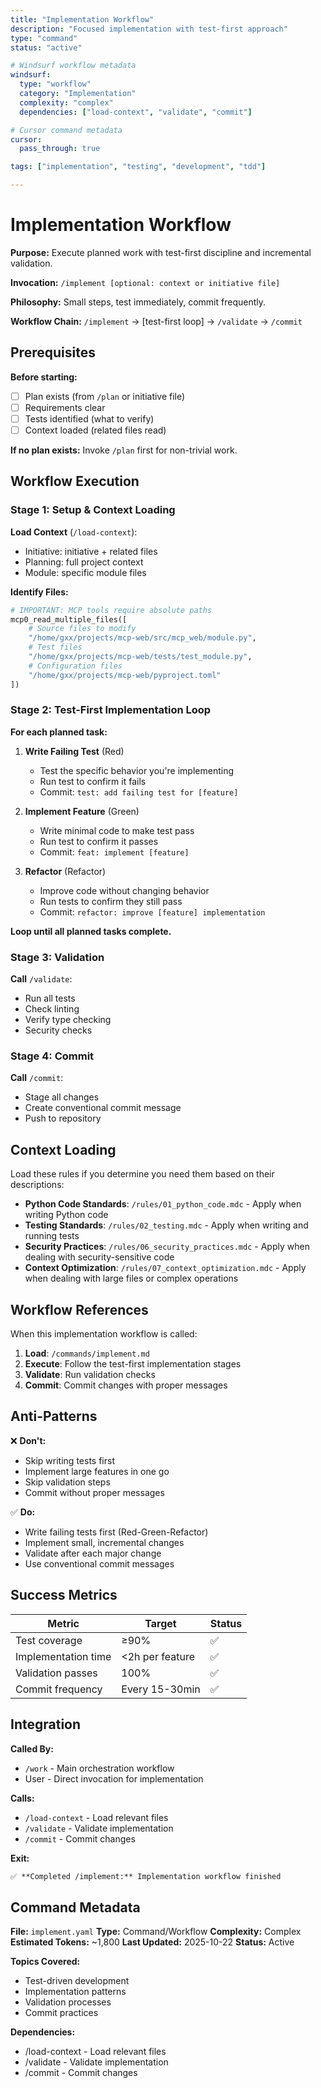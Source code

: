 ```yaml
---
title: "Implementation Workflow"
description: "Focused implementation with test-first approach"
type: "command"
status: "active"

# Windsurf workflow metadata
windsurf:
  type: "workflow"
  category: "Implementation"
  complexity: "complex"
  dependencies: ["load-context", "validate", "commit"]

# Cursor command metadata
cursor:
  pass_through: true

tags: ["implementation", "testing", "development", "tdd"]

---
```


# Implementation Workflow

**Purpose:** Execute planned work with test-first discipline and incremental validation.

**Invocation:** `/implement [optional: context or initiative file]`

**Philosophy:** Small steps, test immediately, commit frequently.

**Workflow Chain:** `/implement` → [test-first loop] → `/validate` → `/commit`

## Prerequisites

**Before starting:**

- [ ] Plan exists (from `/plan` or initiative file)
- [ ] Requirements clear
- [ ] Tests identified (what to verify)
- [ ] Context loaded (related files read)

**If no plan exists:** Invoke `/plan` first for non-trivial work.

## Workflow Execution

### Stage 1: Setup & Context Loading

**Load Context** (`/load-context`):

- Initiative: initiative + related files
- Planning: full project context
- Module: specific module files

**Identify Files:**

```python
# IMPORTANT: MCP tools require absolute paths
mcp0_read_multiple_files([
    # Source files to modify
    "/home/gxx/projects/mcp-web/src/mcp_web/module.py",
    # Test files
    "/home/gxx/projects/mcp-web/tests/test_module.py",
    # Configuration files
    "/home/gxx/projects/mcp-web/pyproject.toml"
])
```

### Stage 2: Test-First Implementation Loop

**For each planned task:**

1. **Write Failing Test** (Red)
   - Test the specific behavior you're implementing
   - Run test to confirm it fails
   - Commit: `test: add failing test for [feature]`

2. **Implement Feature** (Green)
   - Write minimal code to make test pass
   - Run test to confirm it passes
   - Commit: `feat: implement [feature]`

3. **Refactor** (Refactor)
   - Improve code without changing behavior
   - Run tests to confirm they still pass
   - Commit: `refactor: improve [feature] implementation`

**Loop until all planned tasks complete.**

### Stage 3: Validation

**Call** `/validate`:

- Run all tests
- Check linting
- Verify type checking
- Security checks

### Stage 4: Commit

**Call** `/commit`:

- Stage all changes
- Create conventional commit message
- Push to repository

## Context Loading

Load these rules if you determine you need them based on their descriptions:

- **Python Code Standards**: `/rules/01_python_code.mdc` - Apply when writing Python code
- **Testing Standards**: `/rules/02_testing.mdc` - Apply when writing and running tests
- **Security Practices**: `/rules/06_security_practices.mdc` - Apply when dealing with security-sensitive code
- **Context Optimization**: `/rules/07_context_optimization.mdc` - Apply when dealing with large files or complex operations

## Workflow References

When this implementation workflow is called:

1. **Load**: `/commands/implement.md`
2. **Execute**: Follow the test-first implementation stages
3. **Validate**: Run validation checks
4. **Commit**: Commit changes with proper messages

## Anti-Patterns

❌ **Don't:**

- Skip writing tests first
- Implement large features in one go
- Skip validation steps
- Commit without proper messages

✅ **Do:**

- Write failing tests first (Red-Green-Refactor)
- Implement small, incremental changes
- Validate after each major change
- Use conventional commit messages

## Success Metrics

| Metric | Target | Status |
|--------|--------|--------|
| Test coverage | ≥90% | ✅ |
| Implementation time | <2h per feature | ✅ |
| Validation passes | 100% | ✅ |
| Commit frequency | Every 15-30min | ✅ |

## Integration

**Called By:**

- `/work` - Main orchestration workflow
- User - Direct invocation for implementation

**Calls:**

- `/load-context` - Load relevant files
- `/validate` - Validate implementation
- `/commit` - Commit changes

**Exit:**

```markdown
✅ **Completed /implement:** Implementation workflow finished
```

## Command Metadata

**File:** `implement.yaml`
**Type:** Command/Workflow
**Complexity:** Complex
**Estimated Tokens:** ~1,800
**Last Updated:** 2025-10-22
**Status:** Active

**Topics Covered:**

- Test-driven development
- Implementation patterns
- Validation processes
- Commit practices

**Dependencies:**

- /load-context - Load relevant files
- /validate - Validate implementation
- /commit - Commit changes
